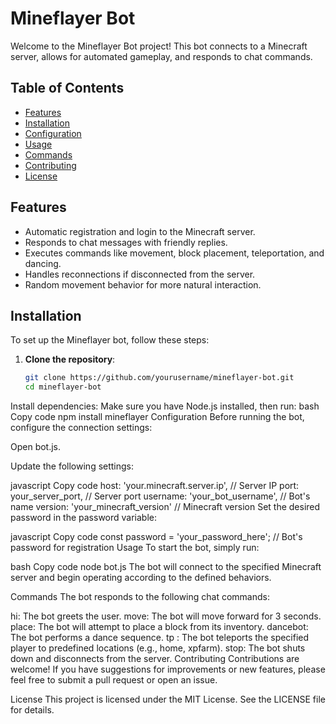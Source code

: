 # Mineflayer Bot

Welcome to the Mineflayer Bot project! This bot connects to a Minecraft server, allows for automated gameplay, and responds to chat commands.

## Table of Contents

- [Features](#features)
- [Installation](#installation)
- [Configuration](#configuration)
- [Usage](#usage)
- [Commands](#commands)
- [Contributing](#contributing)
- [License](#license)

## Features

- Automatic registration and login to the Minecraft server.
- Responds to chat messages with friendly replies.
- Executes commands like movement, block placement, teleportation, and dancing.
- Handles reconnections if disconnected from the server.
- Random movement behavior for more natural interaction.

## Installation

To set up the Mineflayer bot, follow these steps:

1. **Clone the repository**:
   ```bash
   git clone https://github.com/yourusername/mineflayer-bot.git
   cd mineflayer-bot
Install dependencies: Make sure you have Node.js installed, then run:
bash
Copy code
npm install mineflayer
Configuration
Before running the bot, configure the connection settings:

Open bot.js.

Update the following settings:

javascript
Copy code
host: 'your.minecraft.server.ip', // Server IP
port: your_server_port,             // Server port
username: 'your_bot_username',      // Bot's name
version: 'your_minecraft_version'    // Minecraft version
Set the desired password in the password variable:

javascript
Copy code
const password = 'your_password_here'; // Bot's password for registration
Usage
To start the bot, simply run:

bash
Copy code
node bot.js
The bot will connect to the specified Minecraft server and begin operating according to the defined behaviors.

Commands
The bot responds to the following chat commands:

hi: The bot greets the user.
move: The bot will move forward for 3 seconds.
place: The bot will attempt to place a block from its inventory.
dancebot: The bot performs a dance sequence.
tp <location>: The bot teleports the specified player to predefined locations (e.g., home, xpfarm).
stop: The bot shuts down and disconnects from the server.
Contributing
Contributions are welcome! If you have suggestions for improvements or new features, please feel free to submit a pull request or open an issue.

License
This project is licensed under the MIT License. See the LICENSE file for details.
